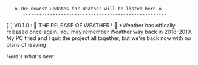        ⚙️ The newest updates for Weather will be listed here ⚙️
          -----------------------------------------------------



[-] V0.1.0 : 🌟 THE RELEASE OF WEATHER ! 🌟
   *Weather has offically released once again. You may remember Weather way back in 2018-2019. My PC fried and I quit the project all together, but we're back now with no plans of leaving

*Here's what's new:*
